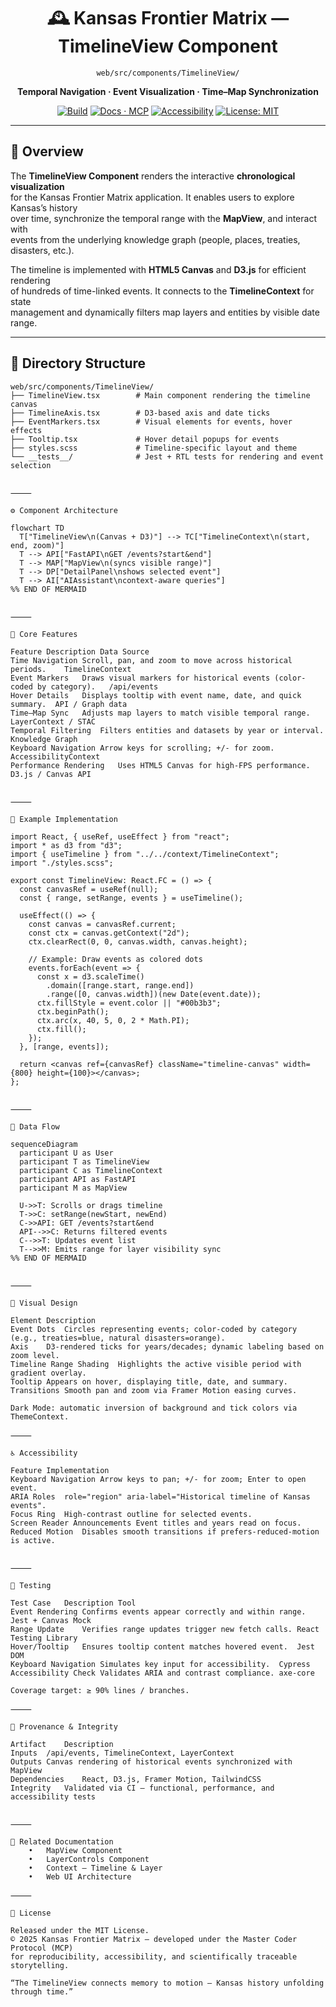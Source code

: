 <div align="center">

# 🕰️ Kansas Frontier Matrix — TimelineView Component  
`web/src/components/TimelineView/`

**Temporal Navigation · Event Visualization · Time–Map Synchronization**

[![Build](https://img.shields.io/github/actions/workflow/status/bartytime4life/Kansas-Frontier-Matrix/ci.yml?label=Build)](../../../../../.github/workflows/ci.yml)
[![Docs · MCP](https://img.shields.io/badge/Docs-MCP-green)](../../../../../docs/)
[![Accessibility](https://img.shields.io/badge/WCAG%202.1-AA-yellow)](../../../../../docs/design/reviews/accessibility/)
[![License: MIT](https://img.shields.io/badge/License-MIT-blue.svg)](../../../../../LICENSE)

</div>

---

## 🧭 Overview

The **TimelineView Component** renders the interactive **chronological visualization**  
for the Kansas Frontier Matrix application. It enables users to explore Kansas’s history  
over time, synchronize the temporal range with the **MapView**, and interact with  
events from the underlying knowledge graph (people, places, treaties, disasters, etc.).

The timeline is implemented with **HTML5 Canvas** and **D3.js** for efficient rendering  
of hundreds of time-linked events. It connects to the **TimelineContext** for state  
management and dynamically filters map layers and entities by visible date range.

---

## 🧱 Directory Structure

```text
web/src/components/TimelineView/
├── TimelineView.tsx        # Main component rendering the timeline canvas
├── TimelineAxis.tsx        # D3-based axis and date ticks
├── EventMarkers.tsx        # Visual elements for events, hover effects
├── Tooltip.tsx             # Hover detail popups for events
├── styles.scss             # Timeline-specific layout and theme
└── __tests__/              # Jest + RTL tests for rendering and event selection


⸻

⚙️ Component Architecture

flowchart TD
  T["TimelineView\n(Canvas + D3)"] --> TC["TimelineContext\n(start, end, zoom)"]
  T --> API["FastAPI\nGET /events?start&end"]
  T --> MAP["MapView\n(syncs visible range)"]
  T --> DP["DetailPanel\nshows selected event"]
  T --> AI["AIAssistant\ncontext-aware queries"]
%% END OF MERMAID


⸻

🧩 Core Features

Feature	Description	Data Source
Time Navigation	Scroll, pan, and zoom to move across historical periods.	TimelineContext
Event Markers	Draws visual markers for historical events (color-coded by category).	/api/events
Hover Details	Displays tooltip with event name, date, and quick summary.	API / Graph data
Time–Map Sync	Adjusts map layers to match visible temporal range.	LayerContext / STAC
Temporal Filtering	Filters entities and datasets by year or interval.	Knowledge Graph
Keyboard Navigation	Arrow keys for scrolling; +/- for zoom.	AccessibilityContext
Performance Rendering	Uses HTML5 Canvas for high-FPS performance.	D3.js / Canvas API


⸻

💬 Example Implementation

import React, { useRef, useEffect } from "react";
import * as d3 from "d3";
import { useTimeline } from "../../context/TimelineContext";
import "./styles.scss";

export const TimelineView: React.FC = () => {
  const canvasRef = useRef(null);
  const { range, setRange, events } = useTimeline();

  useEffect(() => {
    const canvas = canvasRef.current;
    const ctx = canvas.getContext("2d");
    ctx.clearRect(0, 0, canvas.width, canvas.height);

    // Example: Draw events as colored dots
    events.forEach(event => {
      const x = d3.scaleTime()
        .domain([range.start, range.end])
        .range([0, canvas.width])(new Date(event.date));
      ctx.fillStyle = event.color || "#00b3b3";
      ctx.beginPath();
      ctx.arc(x, 40, 5, 0, 2 * Math.PI);
      ctx.fill();
    });
  }, [range, events]);

  return <canvas ref={canvasRef} className="timeline-canvas" width={800} height={100}></canvas>;
};


⸻

🧮 Data Flow

sequenceDiagram
  participant U as User
  participant T as TimelineView
  participant C as TimelineContext
  participant API as FastAPI
  participant M as MapView

  U->>T: Scrolls or drags timeline
  T->>C: setRange(newStart, newEnd)
  C->>API: GET /events?start&end
  API-->>C: Returns filtered events
  C-->>T: Updates event list
  T-->>M: Emits range for layer visibility sync
%% END OF MERMAID


⸻

🎨 Visual Design

Element	Description
Event Dots	Circles representing events; color-coded by category (e.g., treaties=blue, natural disasters=orange).
Axis	D3-rendered ticks for years/decades; dynamic labeling based on zoom level.
Timeline Range Shading	Highlights the active visible period with gradient overlay.
Tooltip	Appears on hover, displaying title, date, and summary.
Transitions	Smooth pan and zoom via Framer Motion easing curves.

Dark Mode: automatic inversion of background and tick colors via ThemeContext.

⸻

♿ Accessibility

Feature	Implementation
Keyboard Navigation	Arrow keys to pan; +/- for zoom; Enter to open event.
ARIA Roles	role="region" aria-label="Historical timeline of Kansas events".
Focus Ring	High-contrast outline for selected events.
Screen Reader Announcements	Event titles and years read on focus.
Reduced Motion	Disables smooth transitions if prefers-reduced-motion is active.


⸻

🧪 Testing

Test Case	Description	Tool
Event Rendering	Confirms events appear correctly and within range.	Jest + Canvas Mock
Range Update	Verifies range updates trigger new fetch calls.	React Testing Library
Hover/Tooltip	Ensures tooltip content matches hovered event.	Jest DOM
Keyboard Navigation	Simulates key input for accessibility.	Cypress
Accessibility Check	Validates ARIA and contrast compliance.	axe-core

Coverage target: ≥ 90% lines / branches.

⸻

🧾 Provenance & Integrity

Artifact	Description
Inputs	/api/events, TimelineContext, LayerContext
Outputs	Canvas rendering of historical events synchronized with MapView
Dependencies	React, D3.js, Framer Motion, TailwindCSS
Integrity	Validated via CI — functional, performance, and accessibility tests


⸻

🔗 Related Documentation
	•	MapView Component
	•	LayerControls Component
	•	Context — Timeline & Layer
	•	Web UI Architecture

⸻

📜 License

Released under the MIT License.
© 2025 Kansas Frontier Matrix — developed under the Master Coder Protocol (MCP)
for reproducibility, accessibility, and scientifically traceable storytelling.

“The TimelineView connects memory to motion — Kansas history unfolding through time.”

